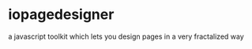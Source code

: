 iopagedesigner
==============

a javascript toolkit which lets you design pages in a very fractalized way